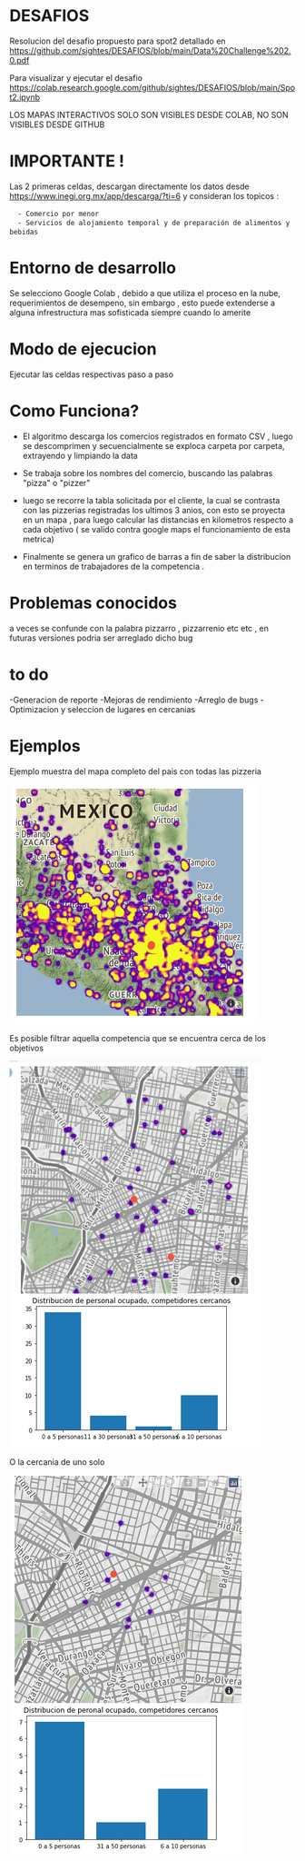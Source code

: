 # DESAFIOS
Resolucion del desafio propuesto para spot2 detallado en https://github.com/sightes/DESAFIOS/blob/main/Data%20Challenge%202.0.pdf

Para visualizar y ejecutar el desafio https://colab.research.google.com/github/sightes/DESAFIOS/blob/main/Spot2.ipynb

LOS MAPAS INTERACTIVOS SOLO SON VISIBLES DESDE COLAB, NO SON VISIBLES DESDE GITHUB


# IMPORTANTE !

Las 2 primeras celdas, descargan directamente los datos desde https://www.inegi.org.mx/app/descarga/?ti=6 y consideran los topicos :

      - Comercio por menor 
      - Servicios de alojamiento temporal y de preparación de alimentos y bebidas
      
      
# Entorno de desarrollo

Se selecciono Google Colab , debido a que utiliza el proceso en la nube, requerimientos de desempeno, sin embargo , esto 
puede extenderse a alguna infrestructura mas sofisticada siempre cuando lo amerite

# Modo de ejecucion 

Ejecutar las celdas respectivas paso a paso 

# Como Funciona?

  - El algoritmo descarga los comercios registrados en formato CSV , luego se descomprimen y secuencialmente se exploca carpeta por carpeta, extrayendo y limpiando la data
   
  - Se trabaja sobre los nombres del comercio, buscando las palabras "pizza" o "pizzer"
  
  - luego se recorre la tabla solicitada por el cliente, la cual se contrasta con las pizzerias registradas los ultimos 3 anios, con esto se proyecta en un mapa ,
  para luego calcular las distancias en kilometros respecto a cada objetivo ( se valido contra google maps el funcionamiento de esta metrica)
  
  - Finalmente se genera un grafico de barras a fin de saber la distribucion en terminos de trabajadores de la competencia .

# Problemas conocidos 

a veces se confunde con la palabra pizzarro , pizzarrenio etc etc , en futuras versiones podria ser arreglado dicho bug

# to do 

-Generacion de reporte 
-Mejoras de rendimiento
-Arreglo de bugs 
-Optimizacion y seleccion de lugares en cercanias 


# Ejemplos 

Ejemplo muestra del mapa completo del pais con todas las pizzeria

  ![alt text](https://github.com/sightes/DESAFIOS/blob/main/mapa%20general.PNG?raw=true)
  
  
Es posible filtrar aquella competencia que se encuentra cerca de los objetivos 

  ![alt text](https://github.com/sightes/DESAFIOS/blob/main/personal%20cercanias.PNG?raw=true)
  
  
 O la cercania de uno solo 

  ![alt text](https://github.com/sightes/DESAFIOS/blob/main/personal%20suc.PNG?raw=true)

   
  
